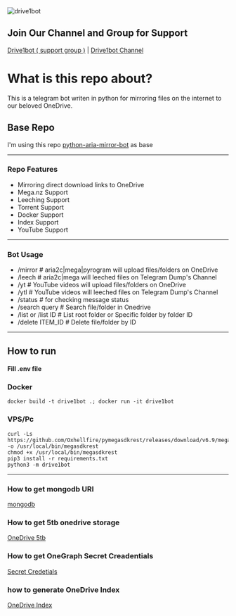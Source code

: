 <img src='https://gcdnb.pbrd.co/images/5SOosCKUJuL0.png?o=1' alt='drive1bot'>

## Join Our Channel and Group for Support
[Drive1bot ( support group )](https://t.me/drive1botgroup) | [Drive1bot Channel](https://t.me/drive1botchannel)


# What is this repo about?

This is a telegram bot writen in python for mirroring files on the internet to our beloved OneDrive.

## Base Repo
I'm using this repo [python-aria-mirror-bot](https://github.com/lzzy12/python-aria-mirror-bot) as base

---
### Repo Features

- Mirroring direct download links to OneDrive
- Mega.nz Support
- Leeching Support
- Torrent Support
- Docker Support
- Index Support
- YouTube Support

---
### Bot Usage

- /mirror    # aria2c|mega|pyrogram will upload files/folders on OneDrive
- /leech     # aria2c|mega will leeched files on Telegram Dump's Channel
- /yt        # YouTube videos will upload files/folders on OneDrive
- /ytl       # YouTube videos will leeched files on Telegram Dump's Channel
- /status    # for checking message status
- /search query    # Search file/folder in Onedrive
- /list or /list ID    # List root folder or Specific folder by folder ID
- /delete ITEM_ID   # Delete file/folder by ID 

---
## How to run

#### Fill .env file

### Docker
```
docker build -t drive1bot .; docker run -it drive1bot
```

### VPS/Pc
```
curl -Ls https://github.com/Oxhellfire/pymegasdkrest/releases/download/v6.9/megasdkrest -o /usr/local/bin/megasdkrest
chmod +x /usr/local/bin/megasdkrest
pip3 install -r requirements.txt
python3 -m drive1bot
```

---
### How to get mongodb URI 
[mongodb](https://telegra.ph/How-to-get-mongodb-URI-08-28)

### How to get 5tb onedrive storage
[OneDrive 5tb](https://www.youtube.com/watch?v=gcOsnkf1hfc)

### How to get OneGraph Secret Creadentials
[Secret Credetials](https://telegra.ph/How-to-get-OneDrive-Secret-Credentials-08-28)

### how to generate OneDrive Index
[OneDrive Index](https://ovi.swo.moe/docs/getting-started)